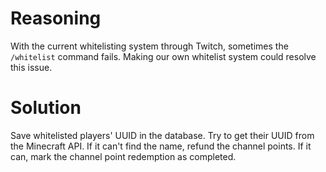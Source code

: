 # Reasoning
With the current whitelisting system through Twitch, sometimes the `/whitelist` command fails. Making our own whitelist system could resolve this issue.
# Solution
Save whitelisted players' UUID in the database. Try to get their UUID from the Minecraft API. If it can't find the name, refund the channel points. If it can, mark the channel point redemption as completed.
